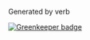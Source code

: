 Generated by verb

[![Greenkeeper badge](https://badges.greenkeeper.io/nknapp/handlebars-source-locators.svg)](https://greenkeeper.io/)